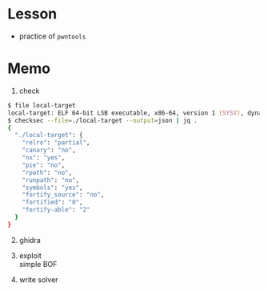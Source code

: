 # Lesson
- practice of `pwntools`  

# Memo
1. check  
```zsh
$ file local-target
local-target: ELF 64-bit LSB executable, x86-64, version 1 (SYSV), dynamically linked, interpreter /lib64/ld-linux-x86-64.so.2, BuildID[sha1]=63ee240a209d887ec451e996d844362e7e5c2078, for GNU/Linux 3.2.0, not stripped
$ checksec --file=./local-target --output=json | jq .
{
  "./local-target": {
    "relro": "partial",
    "canary": "no",
    "nx": "yes",
    "pie": "no",
    "rpath": "no",
    "runpath": "no",
    "symbols": "yes",
    "fortify_source": "no",
    "fortified": "0",
    "fortify-able": "2"
  }
}
```

2. ghidra  

3. exploit  
simple BOF

4. write solver  